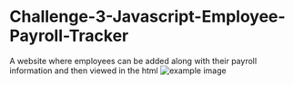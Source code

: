# Challenge-3-Javascript-Employee-Payroll-Tracker
A website where employees can be added along with their payroll information and then viewed in the html
![example image](https://github.com/dmoneybags/Challenge-3-Javascript-Employee-Payroll-Tracker/assets/86892271/ba996afa-5cc5-434d-90bb-26e5dbbd352c)
